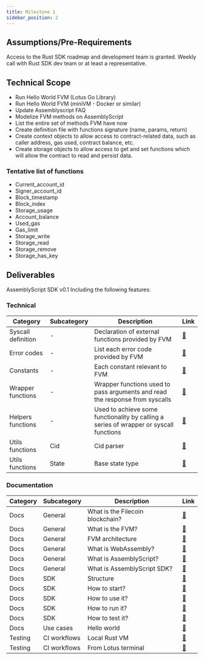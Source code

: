 ```yaml
---
title: Milestone 1
sidebar_position: 2
---
```


## Assumptions/Pre-Requirements

Access to the Rust SDK roadmap and development team is granted.
Weekly call with Rust SDK dev team or at least a representative.

## Technical Scope

- Run Hello World FVM (Lotus Go Library)
- Run Hello World FVM (miniVM - Docker or similar)
- Update Assemblyscript FAQ
- Modelize FVM methods on AssemblyScript
- List the entire set of methods FVM have now
- Create definition file with functions signature (name, params, return)
- Create context objects to allow access to contract-related data, such as caller address, gas used, contract balance, etc.
- Create storage objects to allow access to get and set functions which will allow the contract to read and persist data.

### Tentative list of functions
- Current_account_id 
- Signer_account_id 
- Block_timestamp 
- Block_index 
- Storage_usage 
- Account_balance 
- Used_gas 
- Gas_limit 
- Storage_write 
- Storage_read 
- Storage_remove 
- Storage_has_key

## Deliverables

AssemblyScript SDK v0.1 Including the following features:

### Technical
| Category           | Subcategory | Description                                                                            | Link                                                                                             |
|--------------------|-------------|----------------------------------------------------------------------------------------|--------------------------------------------------------------------------------------------------|
| Syscall definition | -           | Declaration of external functions provided by FVM                                      | [:link:](https://github.com/Zondax/fvm-as-sdk/tree/master/assembly/env/sys)                      |
| Error codes        | -           | List each error code provided by FVM                                                   | [:link:](https://github.com/Zondax/fvm-as-sdk/blob/master/assembly/env/errors.ts)                |
| Constants          | -           | Each constant relevant to FVM                                                          | [:link:](https://github.com/Zondax/fvm-as-sdk/blob/master/assembly/env/constants.ts)             |
| Wrapper functions  | -           | Wrapper functions used to pass arguments and read the response from syscalls           | [:link:](https://github.com/Zondax/fvm-as-sdk/tree/master/assembly/wrappers)                     |
| Helpers functions  | -           | Used to achieve some functionality by calling a series of wrapper or syscall functions | [:link:](https://github.com/Zondax/fvm-as-sdk/tree/master/assembly/helpers)                      |
| Utils functions    | Cid         | Cid parser                                                                             | [:link:](https://github.com/Zondax/fvm-as-sdk/tree/master/assembly/utils/cid)                    |
| Utils functions    | State       | Base state type                                                                        | [:link:](https://github.com/Zondax/fvm-as-sdk/tree/master/assembly/utils/state)                  |

### Documentation 
| Category | Subcategory  | Description                      | Link                                                                                                              |
|----------|--------------|----------------------------------|-------------------------------------------------------------------------------------------------------------------|
| Docs     | General      | What is the Filecoin blockchain? | [:link:](https://github.com/Zondax/fvm-as-sdk/blob/master/docs/filecoin/filecoin.md)                              |
| Docs     | General      | What is the FVM?                 | [:link:](https://github.com/Zondax/fvm-as-sdk/blob/master/docs/filecoin/fvm.md#what-is-the-fvm)                   |
| Docs     | General      | FVM architecture                 | [:link:](https://github.com/Zondax/fvm-as-sdk/blob/master/docs/filecoin/fvm.md#fvm-architecture)                  |
| Docs     | General      | What is WebAssembly?             | [:link:](https://github.com/Zondax/fvm-as-sdk/blob/master/docs/related-tools/webassembly.md)                      |
| Docs     | General      | What is AssemblyScript?          | [:link:](https://github.com/Zondax/fvm-as-sdk/blob/master/docs/related-tools/assemblyscript.md)                   |
| Docs     | General      | What is AssemblyScript SDK?      | [:link:](https://github.com/Zondax/fvm-as-sdk/blob/master/docs/filecoin/fvm.md#fvm-architecture)                  |
| Docs     | SDK          | Structure                        | [:link:](https://github.com/Zondax/fvm-as-sdk/blob/master/docs/sdk/structure.md)                                  |
| Docs     | SDK          | How to start?                    | [:link:](https://github.com/Zondax/fvm-as-sdk/blob/master/docs/sdk/how-to-start.md)                               |
| Docs     | SDK          | How to use it?                   | [:link:](https://github.com/Zondax/fvm-as-sdk/blob/master/docs/sdk/use-it.md)                                     |
| Docs     | SDK          | How to run it?                   | [:link:](https://github.com/Zondax/fvm-as-sdk/blob/master/docs/sdk/run-it.md)                                     |
| Docs     | SDK          | How to test it?                  | [:link:](https://github.com/Zondax/fvm-as-sdk/blob/master/docs/sdk/test-it.md)                                    |
| Docs     | Use cases    | Hello world                      | [:link:](https://github.com/Zondax/fvm-as-sdk/blob/master/docs/examples/hello-world.md)                           |
| Testing  | CI workflows | Local Rust VM                    | [:link:](https://github.com/Zondax/fil-hello-world-actor-as/blob/master/.github/workflows/main.yaml)              |
| Testing  | CI workflows | From Lotus terminal              | [:link:](https://github.com/Zondax/fil-hello-world-actor-as/blob/master/.github/workflows/main.yaml)              |
